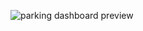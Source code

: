 ![parking dashboard preview](https://github.com/Rachitshahi/Parking-management-Project/assets/123710344/d4151e49-7cf7-4f48-b008-10bd1401e35e)
